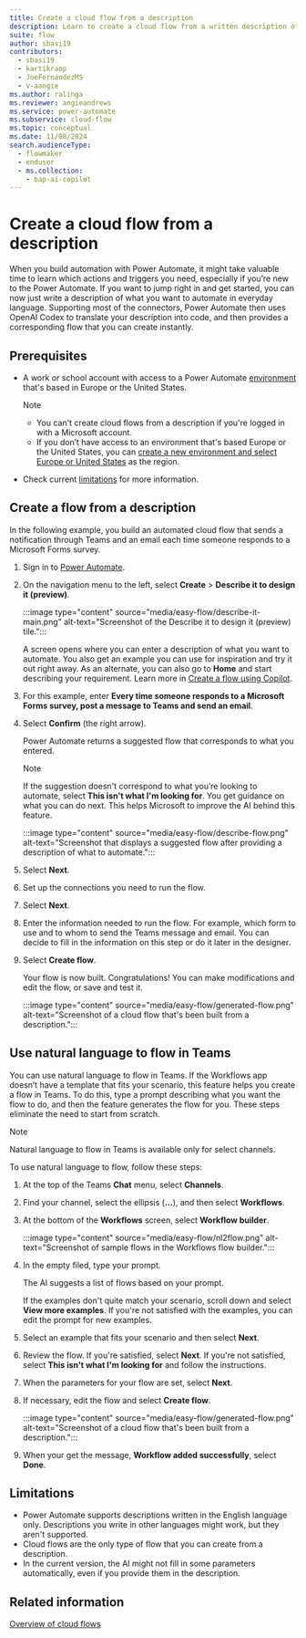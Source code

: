 ```yaml
---
title: Create a cloud flow from a description
description: Learn to create a cloud flow from a written description of the scenario.
suite: flow
author: sbasi19
contributors:
  - sbasi19
  - kartikraop
  - JoeFernandezMS
  - v-aangie
ms.author: ralinga
ms.reviewer: angieandrews
ms.service: power-automate
ms.subservice: cloud-flow
ms.topic: conceptual
ms.date: 11/08/2024
search.audienceType: 
  - flowmaker
  - enduser
  - ms.collection: 
    - bap-ai-copilot
---
```


# Create a cloud flow from a description

When you build automation with Power Automate, it might take valuable time to learn which actions and triggers you need, especially if you’re new to the Power Automate. If you want to jump right in and get started, you can now just write a description of what you want to automate in everyday language. Supporting most of the connectors, Power Automate then uses OpenAI Codex to translate your description into code, and then provides a corresponding flow that you can create instantly.

## Prerequisites

- A work or school account with access to a Power Automate [environment](/power-platform/admin/create-environment#create-an-environment-in-the-power-platform-admin-center) that's based in Europe or the United States.
  
  > [!NOTE]
  > - You can't create cloud flows from a description if you're logged in with a Microsoft account.
  > - If you don’t have access to an environment that's based Europe or the United States, you can [create a new environment and select Europe or United States](/power-platform/admin/create-environment#create-an-environment-in-the-power-platform-admin-center) as the region.

- Check current [limitations](#limitations) for more information.

## Create a flow from a description

In the following example, you build an automated cloud flow that sends a notification through Teams and an email each time someone responds to a Microsoft Forms survey.

1. Sign in to [Power Automate](https://make.powerautomate.com).

1. On the navigation menu to the left, select **Create** > **Describe it to design it (preview)**.

    :::image type="content" source="media/easy-flow/describe-it-main.png" alt-text="Screenshot of the Describe it to design it (preview) tile.":::

   A screen opens where you can enter a description of what you want to automate. You also get an example you can use for inspiration and try it out right away. As an alternate, you can also go to **Home** and start describing your requirement. Learn more in [Create a flow using Copilot](get-started-with-copilot.md).

1. For this example, enter **Every time someone responds to a Microsoft Forms survey, post a message to Teams and send an email**.

1. Select **Confirm** (the right arrow).

    Power Automate returns a suggested flow that corresponds to what you entered.

    > [!NOTE]
    > If the suggestion doesn't correspond to what you’re looking to automate, select **This isn't what I'm looking for**. You get guidance on what you can do next. This helps Microsoft to improve the AI behind this feature.

    :::image type="content" source="media/easy-flow/describe-flow.png" alt-text="Screenshot that displays a suggested flow after providing a description of what to automate.":::

1. Select **Next**.

1. Set up the connections you need to run the flow.

1. Select **Next**.

1. Enter the information needed to run the flow. For example, which form to use and to whom to send the Teams message and email. You can decide to fill in the information on this step or do it later in the designer.

1. Select **Create flow**.

   Your flow is now built. Congratulations! You can make modifications and edit the flow, or save and test it.

    :::image type="content" source="media/easy-flow/generated-flow.png" alt-text="Screenshot of a cloud flow that's been built from a description.":::

## Use natural language to flow in Teams

You can use natural language to flow in Teams. If the Workflows app doesn’t have a template that fits your scenario, this feature helps you create a flow in Teams. To do this, type a prompt describing what you want the flow to do, and then the feature generates the flow for you. These steps eliminate the need to start from scratch.

> [!NOTE]
> Natural language to flow in Teams is available only for select channels.

To use natural language to flow, follow these steps:

1. At the top of the Teams **Chat** menu, select **Channels**.
1. Find your channel, select the ellipsis (**...**), and then select **Workflows**.
1. At the bottom of the **Workflows** screen, select **Workflow builder**.

     :::image type="content" source="media/easy-flow/nl2flow.png" alt-text="Screenshot of sample flows in the Workflows flow builder.":::

1. In the empty filed, type your prompt.

    The AI suggests a list of flows based on your prompt.

    If the examples don't quite match your scenario, scroll down and select **View more examples**. If you're not satisfied with the examples, you can edit the prompt for new examples.
1. Select an example that fits your scenario and then select **Next**.
1. Review the flow. If you're satisfied, select **Next**. If you're not satisfied, select **This isn't what I'm looking for** and follow the instructions.
1. When the parameters for your flow are set, select **Next**.
1. If necessary, edit the flow and select **Create flow**.

    :::image type="content" source="media/easy-flow/generated-flow.png" alt-text="Screenshot of a cloud flow that's been built from a description.":::

1. When your get the message, **Workflow added successfully**, select **Done**.

## Limitations

- Power Automate supports descriptions written in the English language only. Descriptions you write in other languages might work, but they aren't supported.
- Cloud flows are the only type of flow that you can create from a description.
- In the current version, the AI might not fill in some parameters automatically, even if you provide them in the description.
  
## Related information

[Overview of cloud flows](overview-cloud.md)
